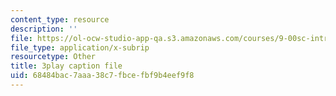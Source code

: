 ```yaml
---
content_type: resource
description: ''
file: https://ol-ocw-studio-app-qa.s3.amazonaws.com/courses/9-00sc-introduction-to-psychology-fall-2011/68484bac7aaa38c7fbcefbf9b4eef9f8_bihrpOS0qtY.srt
file_type: application/x-subrip
resourcetype: Other
title: 3play caption file
uid: 68484bac-7aaa-38c7-fbce-fbf9b4eef9f8
---
```

